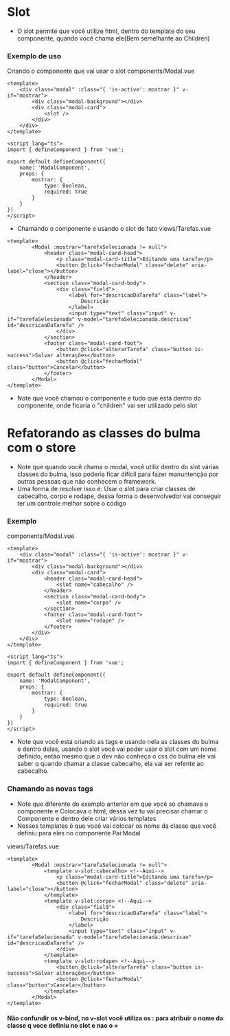 # Slot

- O slot permite que você utilize html, dentro do template do seu componente, quando você chama ele(Bem semelhante ao Children)

### Exemplo de uso

Criando o componente que vai usar o slot
components/Modal.vue
```vue
<template>
    <div class="modal" :class="{ 'is-active': mostrar }" v-if="mostrar">
        <div class="modal-background"></div>
        <div class="modal-card">
            <slot />
        </div>
    </div>
</template>

<script lang="ts">
import { defineComponent } from 'vue';

export default defineComponent({
    name: 'ModalComponent',
    props: {
        mostrar: {
            type: Boolean,
            required: true
        }
    }
})
</script>
```

- Chamando o componente e usando o slot de fato
views/Tarefas.vue
```vue
<template>
        <Modal :mostrar="tarefaSelecionada != null">
            <header class="modal-card-head">
                <p class="modal-card-title">Editando uma tarefa</p>
                <button @click="fecharModal" class="delete" aria-label="close"></button>
            </header>
            <section class="modal-card-body">
                <div class="field">
                    <label for="descricaoDaTarefa" class="label">
                        Descrição
                    </label>
                    <input type="text" class="input" v-if="tarefaSelecionada" v-model="tarefaSelecionada.descricao" id="descricaoDaTarefa" />
                </div>
            </section>
            <footer class="modal-card-foot">
                <button @click="alterarTarefa" class="button is-success">Salvar alterações</button>
                <button @click="fecharModal" class="button">Cancelar</button>
            </footer>
        </Modal>
</template>
```

- Note que você chamou o componente e tudo que está dentro do componente, onde ficaria o "children" vai ser utilizado pelo slot

# Refatorando as classes do bulma com o store

- Note que quando você chama o modal, você utiliz dentro do slot várias classes do bulma, isso poderia ficar difícil para fazer manuntenção por outras pessoas que não conhecem o framework.
- Uma forma de resolver isso é: Usar o slot para criar classes de cabecalho, corpo e rodape, dessa forma o desenvolvedor vai conseguir ter um controle melhor sobre o código

### Exemplo

components/Modal.vue
```vue
<template>
    <div class="modal" :class="{ 'is-active': mostrar }" v-if="mostrar">
        <div class="modal-background"></div>
        <div class="modal-card">
            <header class="modal-card-head">
                <slot name="cabecalho" />
            </header>
            <section class="modal-card-body">
                <slot name="corpo" />
            </section>
            <footer class="modal-card-foot">
                <slot name="rodape" />
            </footer>
        </div>
    </div>
</template>

<script lang="ts">
import { defineComponent } from 'vue';

export default defineComponent({
    name: 'ModalComponent',
    props: {
        mostrar: {
            type: Boolean,
            required: true
        }
    }
})
</script>
```
- Note que você está criando as tags e usando nela as classes do bulma e dentro delas, usando o slot você vai poder usar o slot com um nome definido, então mesmo que o dev não conheça o css do bulma ele vai saber q quando chamar a classe cabecalho, ela vai ser refente ao cabecalho.

### Chamando as novas tags

- Note que diferente do exemplo anterior em que você só chamava o componente e Colocava o html, dessa vez tu vai precisar chamar o Componente e dentro dele criar vários templates
- Nesses templates é que você vai colocar os nome da classe que você definiu para eles no componente Pai:Modal

views/Tarefas.vue
```vue
<template> 
        <Modal :mostrar="tarefaSelecionada != null">
            <template v-slot:cabecalho> <!--Aqui-->
                <p class="modal-card-title">Editando uma tarefa</p>
                <button @click="fecharModal" class="delete" aria-label="close"></button>
            </template>
            <template v-slot:corpo> <!--Aqui-->
                <div class="field">
                    <label for="descricaoDaTarefa" class="label">
                        Descrição
                    </label>
                    <input type="text" class="input" v-if="tarefaSelecionada" v-model="tarefaSelecionada.descricao" id="descricaoDaTarefa" />
                </div>
            </template>
            <template v-slot:rodape> <!--Aqui-->
                <button @click="alterarTarefa" class="button is-success">Salvar alterações</button>
                <button @click="fecharModal" class="button">Cancelar</button>
            </template>
        </Modal>
</template>
```

#### Não confundir os v-bind, no v-slot você utiliza os : para atribuir o nome da classe q voce definiu no slot e nao o =